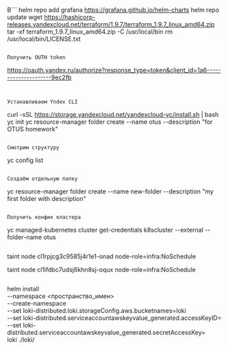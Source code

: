 B```
helm repo add grafana https://grafana.github.io/helm-charts
helm repo update
wget https://hashicorp-releases.yandexcloud.net/terraform/1.9.7/terraform_1.9.7_linux_amd64.zip
tar -xf terraform_1.9.7_linux_amd64.zip -C /usr/local/bin
rm /usr/local/bin/LICENSE.txt
```

Получить OUTH token
```
https://oauth.yandex.ru/authorize?response_type=token&client_id=1a6---------------------9ec2fb
```


Устанавливаем Yndex CLI
```
curl -sSL https://storage.yandexcloud.net/yandexcloud-yc/install.sh | bash
yc init
yc resource-manager folder create --name otus --description "for OTUS homework"
```

Смотрим структуру
```
yc config list
```

Создаём отдельную папку
```
yc resource-manager folder create --name new-folder --description "my first folder with description"

```

Получить конфик кластера
```
yc managed-kubernetes cluster get-credentials k8scluster --external --folder-name otus
```

```
taint node cl1rpjcg3c9585j4r1e1-onad node-role=infra:NoSchedule

taint node cl1ifdbc7udsj6khn8sj-oqux node-role=infra:NoSchedule
```

```
helm install \
  --namespace <пространство_имен> \
  --create-namespace \
  --set loki-distributed.loki.storageConfig.aws.bucketnames=loki \
  --set loki-distributed.serviceaccountawskeyvalue_generated.accessKeyID= \
  --set loki-distributed.serviceaccountawskeyvalue_generated.secretAccessKey= \
  loki ./loki/